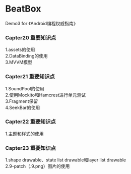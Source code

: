 # BeatBox
Demo3 for 《Android编程权威指南》</br>
<h3>Capter20 重要知识点</h3>
1.assets的使用</br>
2.DataBinding的使用</br>
3.MVVM模型
<h3>Capter21 重要知识点</h3>
1.SoundPool的使用</br>
2.使用Mockito和Hamcrest进行单元测试</br>
3.Fragment保留</br>
4.SeekBar的使用
<h3>Capter22 重要知识点</h3>
1.主题和样式的使用</br>
<h3>Capter23 重要知识点</h3>
1.shape drawable、state list drawable和layer list drawable</br>
2.9-patch（.9.png）图片的使用